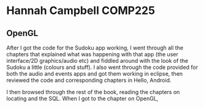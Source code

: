 Hannah Campbell COMP225
=======================

OpenGL
------

After I got the code for the Sudoku app working, I went through all the chapters that explained what 
was happening with that app (the user interface/2D graphics/audio etc) and fiddled around with 
the look of the Sudoku a little (colours and stuff). I also went through the code provided for both the 
audio and events apps and got them working in eclipse, then reviewed the code and corresponding chapters in 
Hello, Android.

I then browsed through the rest of the book, reading the chapters on locating and the SQL. 
When I got to the chapter on OpenGL, 